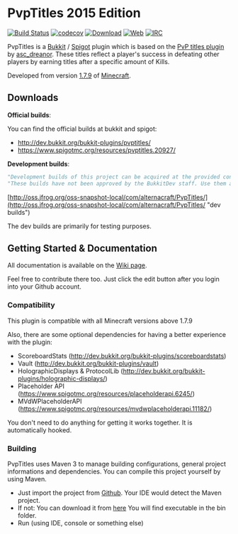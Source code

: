 # PvpTitles 2015 Edition
[![Build Status](https://travis-ci.org/AlternaCraft/PvpTitles.svg)](https://travis-ci.org/AlternaCraft/PvpTitles)
[![codecov](https://codecov.io/gh/AlternaCraft/PvpTitles/branch/2.x/graph/badge.svg)](https://codecov.io/gh/AlternaCraft/PvpTitles)
[![Download](https://api.bintray.com/packages/alternacraft/maven/PvpTitles/images/download.svg)](https://www.github.com/alternacraft/PvpTitles/releases)
[![Web](https://img.shields.io/badge/Web-alternacraft.github.io%2FPvpTitles%2F-yellow.svg)](https://alternacraft.github.io/PvpTitles) 
[![IRC](https://img.shields.io/badge/IRC-%23PvpTitles-yellow.svg)](http://webchat.freenode.net/?channels=%23PvpTitles) 

PvpTitles is a [Bukkit](https://github.com/Bukkit/Bukkit) / [Spigot](https://github.com/SpigotMC/Spigot-API) plugin which is based on the [PvP titles plugin](https://github.com/dreanor/PvPTitles) by [asc_dreanor](https://github.com/dreanor). These titles reflect a player's success in defeating other players by earning titles after a specific amount of Kills.

Developed from version [1.7.9](http://mcupdate.tumblr.com/post/82203913927/minecraft-179) of [Minecraft](http://minecraft.net).

Downloads
---------

**Official builds**:

You can find the official builds at bukkit and spigot:

* http://dev.bukkit.org/bukkit-plugins/pvptitles/
* https://www.spigotmc.org/resources/pvptitles.20927/

**Development builds**:

```python
"Development builds of this project can be acquired at the provided continuous integration server."
"These builds have not been approved by the BukkitDev staff. Use them at your own risk."
```

[http://oss.jfrog.org/oss-snapshot-local/com/alternacraft/PvpTitles/](http://oss.jfrog.org/oss-snapshot-local/com/alternacraft/PvpTitles/ "dev builds")

The dev builds are primarily for testing purposes.

Getting Started & Documentation
-------------------------------

All documentation is available on the [Wiki page](https://github.com/AlternaCraft/PvpTitles/wiki).

Feel free to contribute there too. Just click the edit button after you login into your Github account.


### Compatibility
This plugin is compatible with all Minecraft versions above 1.7.9

Also, there are some optional dependencies for having a better experience with the plugin:
* ScoreboardStats (http://dev.bukkit.org/bukkit-plugins/scoreboardstats)
* Vault (http://dev.bukkit.org/bukkit-plugins/vault)
* HolographicDisplays & ProtocolLib (http://dev.bukkit.org/bukkit-plugins/holographic-displays/)
* Placeholder API (https://www.spigotmc.org/resources/placeholderapi.6245/)
* MVdWPlaceholderAPI (https://www.spigotmc.org/resources/mvdwplaceholderapi.11182/)

You don't need to do anything for getting it works together. It is automatically hooked.


### Building
PvpTitles uses Maven 3 to manage building configurations, general project informations and dependencies. You can compile this project yourself by using Maven.

* Just import the project from [Github](http://github.com/).
  Your IDE would detect the Maven project.
* If not: You can download it from [here](http://maven.apache.org/download.cgi)
  You will find executable in the bin folder.
* Run (using IDE, console or something else)
